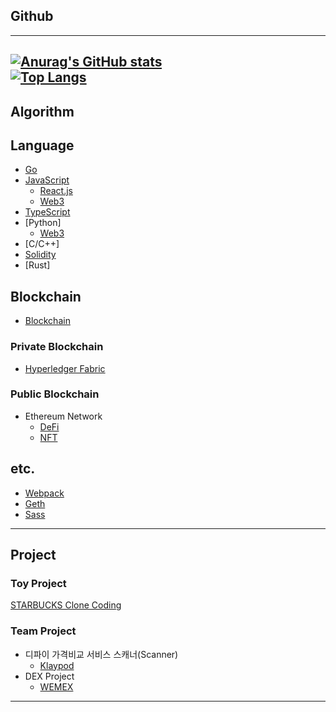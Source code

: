 ## Github
---
[![Anurag's GitHub stats](https://github-readme-stats.vercel.app/api?username=fdongfdong&theme=synthwave)](https://github.com/anuraghazra/github-readme-stats)
<br>
[![Top Langs](https://github-readme-stats.vercel.app/api/top-langs/?username=fdongfdong)](https://github.com/anuraghazra/github-readme-stats)
---
## Algorithm

## Language

- [Go](https://github.com/FDongFDong/go_language_practice)
- [JavaScript]()
  - [React.js](https://github.com/FdongFdong/react_practice)
  - [Web3](https://github.com/FDongFDong/web3-practice)
- [TypeScript](https://github.com/FDongFDong/typescript_practice)
- [Python]
  - [Web3](https://github.com/FDongFDong/web3-practice) 
- [C/C++]
- [Solidity](https://github.com/FDongFDong/solidity_practice)
- [Rust]

## Blockchain
- [Blockchain](https://github.com/FDongFDong/BlockChain_study)

### Private Blockchain

- [Hyperledger Fabric](https://github.com/FDongFDong/Hyperledger_Fabric_practice)

### Public Blockchain

- Ethereum Network
    - [DeFi](https://github.com/FDongFDong/DeFi_practice)
    - [NFT]()
## etc.

- [Webpack](https://github.com/FdongFdong/webpack_practice)
- [Geth](https://github.com/FDongFDong/go-ethereum-practice#readme)
- [Sass](https://github.com/FDongFDong/Sass_practice)
---


## Project

### Toy Project

[STARBUCKS Clone Coding](https://github.com/FDongFDong/STARTBUCKS/blob/main/README.md)

### Team Project

- 디파이 가격비교 서비스 스캐너(Scanner) 
  - [Klaypod](https://www.notion.so/5-KlayPod-396ad764445d4c86bca89da51ea69535)
- DEX Project
  - [WEMEX](https://codestates.notion.site/WEMEX-f8f2d9d98e164743b9efc67870884a52)
___
